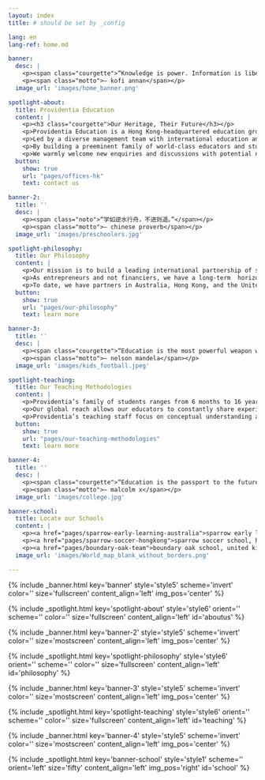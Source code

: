 ```yaml
---
layout: index
title: # should be set by _config

lang: en
lang-ref: home.md

banner:
  desc: |
    <p><span class="courgette">“Knowledge is power. Information is liberating.<br>Education is the premise of progress, in every society, in every family.”</span></p>
    <p><span class="motto">— kofi annan</span></p>
  image_url: 'images/home_banner.png'

spotlight-about:
  title: Providentia Education
  content: |
    <p><h3 class="courgette">Our Heritage, Their Future</h3></p>
    <p>Providentia Education is a Hong Kong-headquartered education group focused on curating and bringing the best of international learning opportunities to families around the world.</p>
    <p>Led by a diverse management team with international education and investment expertise, Providentia partners with leading educators and invests in schools.</p>
    <p>By building a preeminent family of world-class educators and students, Providentia promotes the boundless exchange of ideas and inspiration within our network of schools.</p>
    <p>We warmly welcome new enquiries and discussions with potential new partners.  Please scroll down to discover more about our education and investment philosophy and contact details.</p>
  button:
    show: true
    url: "pages/offices-hk"
    text: contact us

banner-2:
  title: ''
  desc: |
    <p><span class="noto">“学如逆水行舟，不进则退。”</span></p>
    <p><span class="motto">— chinese proverb</span></p>
  image_url: 'images/preschoolers.jpg'

spotlight-philosophy:
  title: Our Philosophy
  content: |
    <p>Our mission is to build a leading international partnership of schools and educators.</p>
    <p>As entrepreneurs and not financiers, we have a long-term  horizon and have been patiently seeking the best and most reputable partners in our global search. </p>
    <p>To date, we have partners in Australia, Hong Kong, and the United Kingdom.</p>
  button:
    show: true
    url: "pages/our-philosophy"
    text: learn more

banner-3:
  title: ''
  desc: |
    <p><span class="courgette">“Education is the most powerful weapon which you can use to change the world.”</span></p>
    <p><span class="motto">— nelson mandela</span></p>
  image_url: 'images/kids_football.jpeg'

spotlight-teaching:
  title: Our Teaching Methodologies
  content: |
    <p>Providentia’s family of students ranges from 6 months to 16 years old. In order to cater to such a diverse and large group of students, our educators employ the most proven systems for teaching, including the Reggio Emilia approach for our younger students in Australia.</p>
    <p>Our global reach allows our educators to constantly share experiences and approaches on how to deal with issues.</p>
    <p>Providentia’s teaching staff focus on conceptual understanding and ensure pupils take pride in the quality of their work.</p>
  button:
    show: true
    url: "pages/our-teaching-methodologies"
    text: learn more

banner-4:
  title: ''
  desc: |
    <p><span class="courgette">“Education is the passport to the future,<br>for tomorrow belongs to those who prepare for it today.”</span></p>
    <p><span class="motto">— malcolm x</span></p>
  image_url: 'images/college.jpg'

banner-school:
  title: Locate our Schools
  content: |
    <p><a href="pages/sparrow-early-learning-australia">sparrow early learning, australia</a></p>
    <p><a href="pages/sparrow-soccer-hongkong">sparrow soccer school, hong kong</a></p>
    <p><a href="pages/boundary-oak-team">boundary oak school, united kingdom</a></p>
  image_url: 'images/World_map_blank_without_borders.png'

---
```

<!-- Welcome Banner -->
{% include _banner.html key='banner' style='style5' scheme='invert' color='' size='fullscreen' content_align='left' img_pos='center' %}

<!-- About Us -->
{% include _spotlight.html key='spotlight-about' style='style6' orient='' scheme='' color='' size='fullscreen' content_align='left' id='aboutus' %}

<!-- Banner 2 -->
{% include _banner.html key='banner-2' style='style5' scheme='invert' color='' size='mostscreen' content_align='left' img_pos='center' %}

<!-- Our Philosophy -->
{% include _spotlight.html key='spotlight-philosophy' style='style6' orient='' scheme='' color='' size='fullscreen' content_align='left' id='philosophy' %}

<!-- Banner 3 -->
{% include _banner.html key='banner-3' style='style5' scheme='invert' color='' size='mostscreen' content_align='left' img_pos='center' %}

<!-- Our Teaching Philosophy -->
{% include _spotlight.html key='spotlight-teaching' style='style6' orient='' scheme='' color='' size='fullscreen' content_align='left' id='teaching' %}

<!-- Banner 4 -->
{% include _banner.html key='banner-4' style='style5' scheme='invert' color='' size='mostscreen' content_align='left' img_pos='center' %}

<!-- Global school -->
{% include _spotlight.html key='banner-school' style='style1' scheme='' orient='left' size='fifty' content_align='left' img_pos='right' id='school' %}
